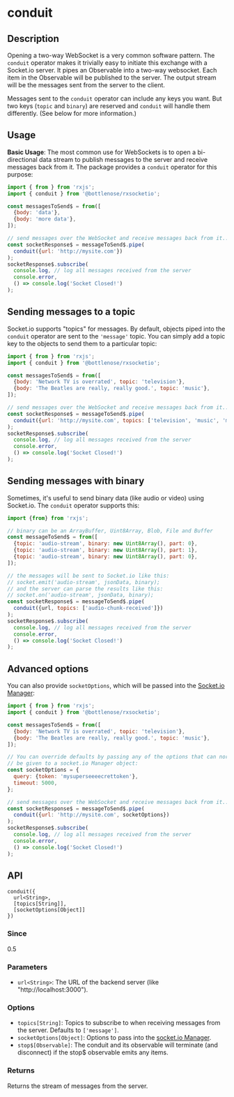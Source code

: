 # conduit

## Description

Opening a two-way WebSocket is a very common software pattern.  The `conduit` operator makes it trivially easy to initiate this exchange with a Socket.io server.  It pipes an Observable into a two-way websocket. Each item in the Observable will be published to the server. The output stream will be the messages sent from the server to the client.

Messages sent to the `conduit` operator can include any keys you want.  But two keys (`topic` and `binary`) are reserved and `conduit` will handle them differently.  (See below for more information.)

## Usage

**Basic Usage**:
The most common use for WebSockets is to open a bi-directional data stream to publish messages to the server and receive messages back from it.  The package provides a `conduit` operator for this purpose:
```javascript
import { from } from 'rxjs';
import { conduit } from '@bottlenose/rxsocketio';

const messagesToSend$ = from([
  {body: 'data'},
  {body: 'more data'},
]);

// send messages over the WebSocket and receive messages back from it...
const socketResponse$ = messageToSend$.pipe(
  conduit({url: 'http://mysite.com'})
);
socketResponse$.subscribe(
  console.log, // log all messages received from the server
  console.error,
  () => console.log('Socket Closed!') 
);
```

## Sending messages to a topic
Socket.io supports "topics" for messages.  By default, objects piped into the `conduit` operator are sent to the `'message'` topic.  You can simply add a topic key to the objects to send them to a particular topic:
```javascript
import { from } from 'rxjs';
import { conduit } from '@bottlenose/rxsocketio';

const messagesToSend$ = from([
  {body: 'Network TV is overrated', topic: 'television'},
  {body: 'The Beatles are really, really good.', topic: 'music'},
]);

// send messages over the WebSocket and receive messages back from it...
const socketResponse$ = messageToSend$.pipe(
  conduit({url: 'http://mysite.com', topics: ['television', 'music', 'message']})
);
socketResponse$.subscribe(
  console.log, // log all messages received from the server
  console.error,
  () => console.log('Socket Closed!')
);
```

## Sending messages with binary
Sometimes, it's useful to send binary data (like audio or video) using Socket.io.  The `conduit` operator supports this:
```javascript
import {from} from 'rxjs';

// binary can be an ArrayBuffer, Uint8Array, Blob, File and Buffer
const messageToSend$ = from([
  {topic: 'audio-stream', binary: new Uint8Array(), part: 0},
  {topic: 'audio-stream', binary: new Uint8Array(), part: 1},
  {topic: 'audio-stream', binary: new Uint8Array(), part: 0},
]);

// the messages will be sent to Socket.io like this:
// socket.emit('audio-stream', jsonData, binary);
// and the server can parse the results like this:
// socket.on('audio-stream', jsonData, binary);
const socketResponse$ = messageToSend$.pipe(
  conduit({url, topics: ['audio-chunk-received']})
);
socketResponse$.subscribe(
  console.log, // log all messages received from the server
  console.error,
  () => console.log('Socket Closed!')
);
```

## Advanced options
You can also provide `socketOptions`, which will be passed into the [Socket.io Manager](https://socket.io/docs/client-api/):
```javascript
import { from } from 'rxjs';
import { conduit } from '@bottlenose/rxsocketio';

const messagesToSend$ = from([
  {body: 'Network TV is overrated', topic: 'television'},
  {body: 'The Beatles are really, really good.', topic: 'music'},
]);

// You can override defaults by passing any of the options that can normally
// be given to a socket.io Manager object:
const socketOptions = {
  query: {token: 'mysuperseeeecrettoken'},
  timeout: 5000,
};

// send messages over the WebSocket and receive messages back from it...
const socketResponse$ = messageToSend$.pipe(
  conduit({url: 'http://mysite.com', socketOptions})
);
socketResponse$.subscribe(
  console.log, // log all messages received from the server
  console.error,
  () => console.log('Socket Closed!')
);
```

## API

```
conduit({
  url<String>,
  [topics[String]],
  [socketOptions[Object]]
})
```

### Since

0.5

### Parameters

* `url<String>`: The URL of the backend server (like "http://localhost:3000").

### Options
* `topics[String]`: Topics to subscribe to when receiving messages from the server. Defaults to `['message']`.
* `socketOptions[Object]`: Options to pass into the [socket.io Manager](https://socket.io/docs/client-api/).
* `stop$[Observable]`: The conduit and its observable will terminate (and disconnect) if the stop$ observable emits any items. 

### Returns
<Any> Returns the stream of messages from the server.